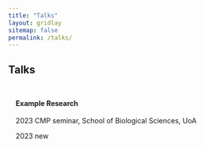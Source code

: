 ```yaml
---
title: "Talks"
layout: gridlay
sitemap: false
permalink: /talks/
---
```


<style>
.btn{
    margin-bottom:5px;
    padding-top:1px;
    padding-bottom:1px;
    padding-left:15px;
    padding-right:15px;
}
.jumbotron{
    padding:3%;
    padding-bottom:10px;
    padding-top:10px;
    margin-top:10px;
    margin-bottom:30px;
}
</style>

## Talks

<div class="jumbotron">
<div class="col-md-12 col-sm-12">
<h4>Example Research</h4>

2023 CMP seminar, School of Biological Sciences, UoA
</div>
2023 new
</div>
